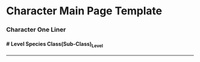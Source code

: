 # Character Main Page Template
### Character One Liner
#### \# Level Species Class(Sub-Class)<sub>Level</sub>
---
